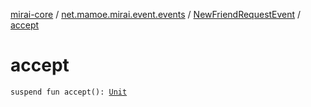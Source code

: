 [mirai-core](../../index.md) / [net.mamoe.mirai.event.events](../index.md) / [NewFriendRequestEvent](index.md) / [accept](./accept.md)

# accept

`suspend fun accept(): `[`Unit`](https://kotlinlang.org/api/latest/jvm/stdlib/kotlin/-unit/index.html)